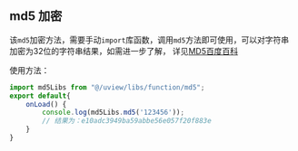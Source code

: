 ## md5 加密

<demo-model url="/pages/library/md5/index"></demo-model>


该`md5`加密方法，需要手动`import`库函数，调用`md5`方法即可使用，可以对字符串加密为32位的字符串结果，如需进一步了解，
详见[MD5百度百科](https://baike.baidu.com/item/MD5)  


使用方法：

```js
import md5Libs from "@/uview/libs/function/md5";
export default{
	onLoad() {
		console.log(md5Libs.md5('123456'));
		// 结果为：e10adc3949ba59abbe56e057f20f883e
	}
}
```